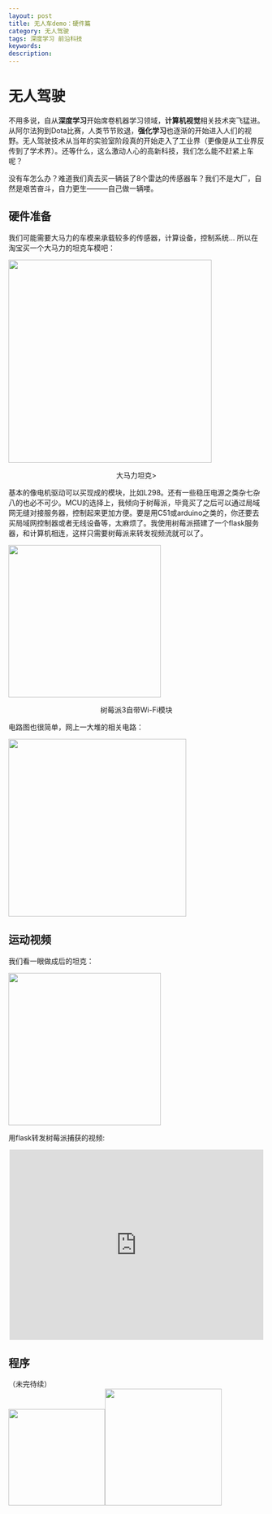 ```yaml
---
layout: post
title: 无人车demo：硬件篇
category: 无人驾驶
tags: 深度学习 前沿科技
keywords: 
description: 
---
```



# 无人驾驶      
不用多说，自从**深度学习**开始席卷机器学习领域，**计算机视觉**相关技术突飞猛进。从阿尔法狗到Dota比赛，人类节节败退，**强化学习**也逐渐的开始进入人们的视野。无人驾驶技术从当年的实验室阶段真的开始走入了工业界（更像是从工业界反传到了学术界）。还等什么，这么激动人心的高新科技，我们怎么能不赶紧上车呢？        

没有车怎么办？难道我们真去买一辆装了8个雷达的传感器车？我们不是大厂，自然是艰苦奋斗，自力更生———自己做一辆喽。

## 硬件准备

我们可能需要大马力的车模来承载较多的传感器，计算设备，控制系统…  所以在淘宝买一个大马力的坦克车模吧：

<img src="https://raw.githubusercontent.com/anxingle/anxingle.github.io/a42df64a88ff3c2bc69b79fc406a46c595d7e59d/public/img/ML/control_01.jpg" width="400" align="center">

<div align="center"><p>大马力坦克></p></div>

基本的像电机驱动可以买现成的模块，比如L298。还有一些稳压电源之类杂七杂八的也必不可少。MCU的选择上，我倾向于树莓派，毕竟买了之后可以通过局域网无缝对接服务器，控制起来更加方便。要是用C51或arduino之类的，你还要去买局域网控制器或者无线设备等，太麻烦了。我使用树莓派搭建了一个flask服务器，和计算机相连，这样只需要树莓派来转发视频流就可以了。

<img src="https://raw.githubusercontent.com/anxingle/anxingle.github.io/94dad46aae6531687d60868eb28c07488e2bd800/public/img/ML/control_02.jpg" align="center" width="300">

<div align="center"><p>树莓派3自带Wi-Fi模块</p></div>

电路图也很简单，网上一大堆的相关电路：

<img src="https://raw.githubusercontent.com/anxingle/anxingle.github.io/b53311bd5327cdfc155056c119b8f4ce71f4f996/public/img/ML/control_03.jpg" align="center" width="350">

## 运动视频	

我们看一眼做成后的坦克：

<img src="https://raw.githubusercontent.com/anxingle/anxingle.github.io/5d4ba5ae44bc51148f78c4dcb1bb57196f061ae2/public/img/ML/control_04.png" align="center" width="300"> 

用flask转发树莓派捕获的视频:

<p style="text-align: center"><iframe class="video_iframe" style="z-index:1;" src="http://v.qq.com/iframe/player.html?vid=j05662y6ylj&amp;width=500&amp;height=375&amp;auto=0" allowfullscreen="" frameborder="0" height="375" width="500"></iframe></p>



## 程序

（未完待续）            
<img src="https://raw.githubusercontent.com/anxingle/anxingle.github.io/5d487280881d954ddc87cdb1cb44395d3b3e6291/public/img/money_1.png" width="190"><img src="https://raw.githubusercontent.com/anxingle/anxingle.github.io/master/public/img/money_2.jpeg" width="230">
